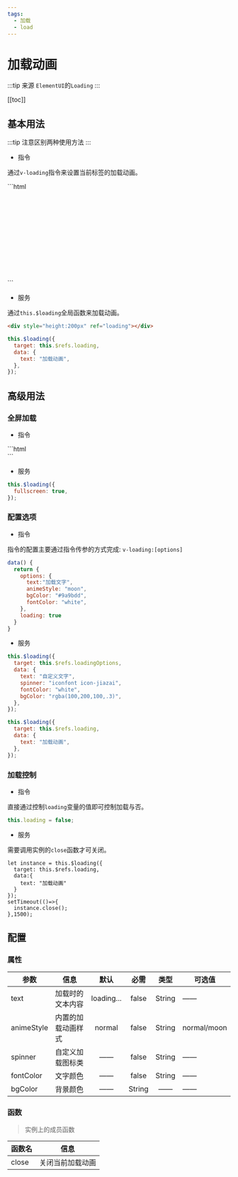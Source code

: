 ```yaml
---
tags:
  - 加载
  - load
---
```


# 加载动画

:::tip 来源
`ElementUI`的`Loading`
:::

[[toc]]

## 基本用法

:::tip
注意区别两种使用方法
:::

- 指令

通过`v-loading`指令来设置当前标签的加载动画。

<com-show>
  ```html
  <div style="height:200px" v-loading="loading"></div>
  ```
  <template v-slot:show>
    <div style="height:200px" v-loading="loading"></div>
  </template>
</com-show>

- 服务

通过`this.$loading`全局函数来加载动画。

<com-show>

```html
<div style="height:200px" ref="loading"></div>
```

```js
this.$loading({
  target: this.$refs.loading,
  data: {
    text: "加载动画",
  },
});
```

  <template v-slot:show>
    <div style="height:150px;background-color:white" ref="loading"></div>
    <com-button style="margin-top:10px" @click="test1">开/关</com-button>
  </template>
</com-show>

## 高级用法

### 全屏加载

- 指令

<com-show>
  ```html
  <div v-loading.fullscreen="loading"></div>
  ```
  <template v-slot:show>
    <com-button @click="test2">开/关</com-button>
    <div v-loading.fullscreen="loading2"></div>
  </template>
</com-show>

- 服务

<com-show>

```js
this.$loading({
  fullscreen: true,
});
```

  <template v-slot:show>
    <com-button @click="test3">开/关</com-button>
  </template>
</com-show>

### 配置选项

- 指令

指令的配置主要通过指令传参的方式完成: `v-loading:[options]`

<com-show>

```js
data() {
  return {
    options: {
      text:"加载文字",
      animeStyle: "moon",
      bgColor: "#9a9bdd",
      fontColor: "white",
    },
    loading: true
  }
}
```

  <template v-slot:show>
    <div style="height:200px" v-loading:[options]="loading3"></div>
  </template>
</com-show>

- 服务

<com-show>

```js
this.$loading({
  target: this.$refs.loadingOptions,
  data: {
    text: "自定义文字",
    spinner: "iconfont icon-jiazai",
    fontColor: "white",
    bgColor: "rgba(100,200,100,.3)",
  },
});
```

  <template v-slot:show>
    <div style="height:100px" ref="loadingOptions"></div>
    <com-button style="margin-top:10px" @click="test4">开/关</com-button>
  </template>
</com-show>

```js
this.$loading({
  target: this.$refs.loading,
  data: {
    text: "加载动画",
  },
});
```

### 加载控制

- 指令

直接通过控制`loading`变量的值即可控制加载与否。

```js
this.loading = false;
```

- 服务

需要调用实例的`close`函数才可关闭。

```js{1,8}
let instance = this.$loading({
  target: this.$refs.loading,
  data:{
    text: "加载动画"
  }
});
setTimeout(()=>{
  instance.close();
},1500);
```

## 配置

### 属性

| 参数       | 信息               |    默认    |  必需  |  类型  | 可选值      |
| ---------- | ------------------ | :--------: | :----: | :----: | ----------- |
| text       | 加载时的文本内容   | loading... | false  | String | ——          |
| animeStyle | 内置的加载动画样式 |   normal   | false  | String | normal/moon |
| spinner    | 自定义加载图标类   |     ——     | false  | String | ——          |
| fontColor  | 文字颜色           |     ——     | false  | String | ——          |
| bgColor    | 背景颜色           |     ——     | String |   ——   | ——          |

### 函数

> 实例上的成员函数

| 函数名 | 信息             |
| ------ | ---------------- |
| close  | 关闭当前加载动画 |

<script>
export default {
  data() {
    return {
      loading: true,
      loading2: false,
      loading3: true,
      options: {
        text:"加载文字",
        animeStyle: "moon",
        bgColor: "#9a9bdd",
        fontColor: "white",
      }
    }
  },
  methods: {
    test1(){
      let instance = this.$loading({
        target: this.$refs.loading,
        data:{
          text: "加载动画"
        }
      });
      setTimeout(()=>{
        instance.close();
      },1500);
    },
    test2() {
      this.loading2 = true;
      setTimeout(()=>{
        this.loading2 = false;
      },1500)
    },
    test3() {
      let instance = this.$loading({
        fullscreen: true,
        target: this.$refs.loading
      });
      setTimeout(()=>{
        instance.close();
      },1500);
    },
    test4(){
      let instance = this.$loading({
        target: this.$refs.loadingOptions,
        data: {
          text: "自定义文字",
          spinner: "iconfont icon-jiazai",
          fontColor: "white",
          bgColor: "rgba(100,200,100,.4)",
        },
      });
      setTimeout(()=>{
        instance.close();
      },1500);
    }
  }
}
</script>
